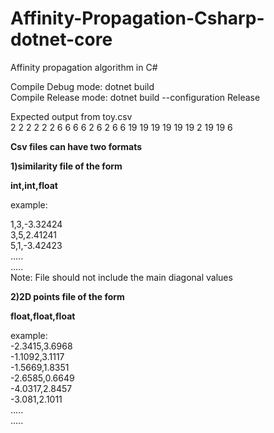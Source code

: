 # Affinity-Propagation-Csharp-dotnet-core
Affinity propagation algorithm in C#

Compile Debug mode: dotnet build<br />
Compile Release mode: dotnet build --configuration Release<br />

Expected output from toy.csv<br />
2 2 2 2 2 2 6 6 6 6 2 6 2 6 6 19 19 19 19 19 19 2 19 19 6<br />

**Csv files can have two formats**<br />

**1)similarity file of the form**<br />

**int,int,float**<br />

example:<br />

1,3,-3.32424<br />
3,5,2.41241<br />
5,1,-3.42423<br />
.....<br />
.....<br />
Note: File should not include the main diagonal values<br />

**2)2D points file of the form**<br />

**float,float,float**<br />

example:<br />
-2.3415,3.6968<br />
-1.1092,3.1117<br />
-1.5669,1.8351<br />
-2.6585,0.6649<br />
-4.0317,2.8457<br />
-3.081,2.1011<br />
.....<br />
.....<br />

